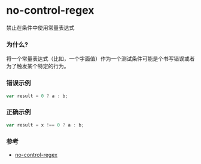 # no-control-regex

禁止在条件中使用常量表达式

### 为什么?

将一个常量表达式（比如，一个字面值）作为一个测试条件可能是个书写错误或者为了触发某个特定的行为。

### 错误示例

```js
var result = 0 ? a : b;
```

### 正确示例

```js
var result = x !== 0 ? a : b;
```

### 参考

- [no-control-regex](https://eslint.org/docs/rules/no-control-regex)
